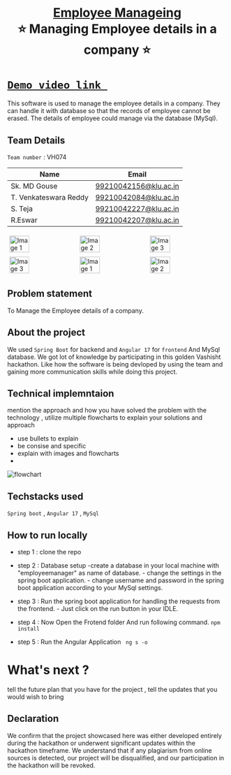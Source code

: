 <h1 align="center" style="border-bottom: none">
    <b>
        <a href="https://www.google.com"> Employee Manageing </a><br>
    </b>
    ⭐️ Managing Employee details in a company ⭐️ <br>
</h1>

#   [`Demo video link `]([http://www.google.com](https://drive.google.com/file/d/1FRq5XfiIKZBGdyKjzSF7Ikl-oKADzCZW/view?usp=sharing))
This software is used to manage the employee details in a company. They can handle it with database so that the records of employee cannot be erased.
The details of employee could manage via the database (MySql).
## Team Details
`Team number` : VH074

| Name    | Email           |
|---------|-----------------|
| Sk. MD Gouse | 99210042156@klu.ac.in |
| T. Venkateswara Reddy| 99210042084@klu.ac.in|
| S. Teja | 99210042227@klu.ac.in |
| R.Eswar | 99210042207@klu.ac.in |

<div style="display: flex; flex-wrap: wrap;">
    <img src="" alt="Image 1" style="width: 30%; margin: 5px;">
    <img src="https://drive.google.com/file/d/1KCnPeQdq8BukKmQonyLjRmV0XQXVF_HC/view?usp=sharing" alt="Image 2" style="width: 30%; margin: 5px;">
    <img src="https://encrypted-tbn0.gstatic.com/images?q=tbn:ANd9GcSEwduQ50DEm_tr94tfGWHqAYzzvjb_5oS6ULmejCN2pBlolGfTv8wTwaa64fnt1GThiDc" alt="Image 3" style="width: 30%; margin: 5px;">
    <img src="https://encrypted-tbn0.gstatic.com/images?q=tbn:ANd9GcSEwduQ50DEm_tr94tfGWHqAYzzvjb_5oS6ULmejCN2pBlolGfTv8wTwaa64fnt1GThiDc" alt="Image 3" style="width: 30%; margin: 5px;">
       <img src="https://static.vecteezy.com/system/resources/previews/013/688/865/non_2x/modern-color-and-geometric-banner-design-template-on-the-background-of-the-mobile-phone-mobile-modern-poster-marketing-special-offer-promotion-smartphone-mockup-vector.jpg" alt="Image 1" style="width: 30%; margin: 5px;">
    <img src="https://encrypted-tbn0.gstatic.com/images?q=tbn:ANd9GcSECH9uhvdGq0EP6QqG8lzAyjz1F-6V5RyMZrjBGmoIbP5diPgG53mWePJ9RlWVbJuVWCo&usqp=CAU" alt="Image 2" style="width: 30%; margin: 5px;">
</div>

## Problem statement 
  To Manage the Employee details of a company.
## About the project
  We used ```Spring Boot``` for backend and ```Angular 17``` for ```frontend``` And MySql database. We got lot of knowledge by participating in this golden Vashisht hackathon. Like how the software is being devloped by using the team and gaining more communication skills while doing this project.
  

## Technical implemntaion 
mention the approach and how you have solved the problem with the technology , utilize multiple flowcharts to explain your solutions and approach
- use bullets to explain
- be consise and specific
- explain with images and flowcharts
- 
![flowchart](https://encrypted-tbn0.gstatic.com/images?q=tbn:ANd9GcSm5X9E8h0kftXOW2B9jORBskdXF12pFKOX_Q&usqp=CAU)

## Techstacks used 
`Spring boot` , `Angular 17` , `MySql`

## How to run locally  
- step 1 : clone the repo
- step 2 : Database setup
      -create a database in your local machine with "employeemanager" as name of database.
      - change the settings in the spring boot application.
      - change username and password in the spring boot application according to your MySql settings.

- step 3 : Run the spring boot application for handling the requests from the frontend.
          - Just click on the run button in your IDLE.
- step 4 : Now Open the Frotend folder And run following command.
          ```
          npm install
          ```
- step 5 : Run the Angular Application
        ``` ng s -o```


# What's next ?
tell the future plan that you have for the project , tell the updates that you would wish to bring

## Declaration
We confirm that the project showcased here was either developed entirely during the hackathon or underwent significant updates within the hackathon timeframe. We understand that if any plagiarism from online sources is detected, our project will be disqualified, and our participation in the hackathon will be revoked.
